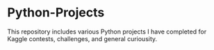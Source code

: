 # Python-Projects

This repository includes various Python projects I have completed for Kaggle contests, challenges, and general curiousity. 
